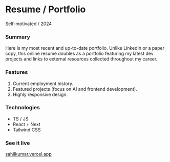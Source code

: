 # Resume / Portfolio

Self-motivated / 2024

### Summary

Here is my most recent and up-to-date portfolio. Unlike LinkedIn or a paper copy, this online resume doubles as a portfolio featuring my latest dev projects and links to external resources collected throughout my career.

### Features

1. Current employment history.
2. Featured projects (focus on AI and frontend development).
3. Highly responsive design.

### Technologies

- TS / JS
- React + Next
- Tailwind CSS

### See it live

[sahilkumar.vercel.app](sahil-kumar.vercel.app)

